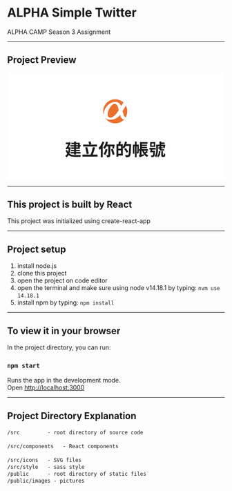 # ALPHA Simple Twitter

ALPHA CAMP Season 3 Assignment

---

## Project Preview

![image](./public/images/testCoverImage.png)

---

## This project is built by React

This project was initialized using create-react-app

---

## Project setup

1. install node.js
2. clone this project
3. open the project on code editor
4. open the terminal and make sure using node v14.18.1 by typing:
   `nvm use 14.18.1`
5. install npm by typing:
   `npm install`

---

## To view it in your browser

In the project directory, you can run:

### `npm start`

Runs the app in the development mode.\
Open [http://localhost:3000](http://localhost:3000)

---

## Project Directory Explanation

    /src         - root directory of source code

    /src/components   - React components

    /src/icons   - SVG files
    /src/style   - sass style
    /public      - root directory of static files
    /public/images - pictures